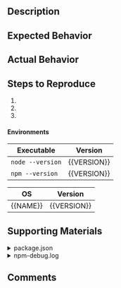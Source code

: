 <!---
So you found a bug on npm?
Let us point you on the right direction!

- Is it a CLI issue? File the bug here.
- Is it a npm dependency issue? Take a look at our maintained depedencies:
https://github.com/npm/cli/wiki/Maintained-Dependencies
and file on the proper repo!
- You're not sure where you should file it? File it here and we'll guide you!

Before filing please...
- [ ] Search for an existing/duplicate issues which might be relevant to your issue
- [ ] If possible, try upgrading to the latest version of node &/or npm (ie. `npm i -g npm`)
-->

## Description
<!--- Provide a more detailed introduction to the issue itself, and why you consider it to be a bug -->

## Expected Behavior
<!--- Tell us what should happen -->

## Actual Behavior
<!--- Tell us what happens instead -->

## Steps to Reproduce
<!-- Specific instructions for how someone else can reproduce this behavior. If possible, provide a link/code snippet that reproduces the bug.
-->
1.
2.
3.

#### Environments

| Executable | Version |
| --- | --- |
| `node --version` | {{VERSION}} |
| `npm --version`  | {{VERSION}} |

| OS | Version |
| --- | --- |
| {{NAME}} | {{VERSION}} |
<!-- For example:
| macOS Sierra | 10.12.3 |
| Windows 10 | 1607 |
| Ubuntu | 16.10 |
-->

## Supporting Materials
<!--- Include as many relevant details about the environment you experienced the bug in -->
<!-- Otherwise, feel free to delete this section -->

<details><summary>package.json</summary><p>
<!-- browsers demand the next line be empty -->

```json
<!-- Please paste your `package.json` here; if applicable -->
<!-- Otherwise, feel free to delete this <details> block -->
```
</p></details>

<details><summary>npm-debug.log</summary><p>
<!-- browsers demand the next line be empty -->

```txt
<!-- If you have a `npm-debug.log` available, please paste it here -->
<!-- Otherwise, feel free to delete this <details> block -->
```
</p></details>

## Comments
<!-- Add more details and comments if you'd like -->